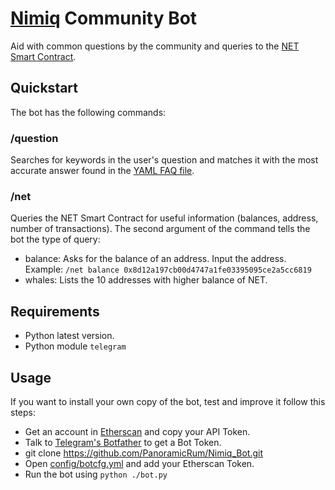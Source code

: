 # [Nimiq](https://nimiq.com/) Community Bot

Aid with common questions by the community and queries to the [NET Smart Contract](https://etherscan.io/token/NimiqNetwork).

## Quickstart

The bot has the following commands:
### /question 

Searches for keywords in the user's question and matches it with the most accurate answer found in the [YAML FAQ file](.././config/faq.yml).

### /net 

Queries the NET Smart Contract for useful information (balances, address, number of transactions). The second argument of the command tells the bot the type of query:
 - balance: Asks for the balance of an address. Input the address. Example: `/net balance 0x8d12a197cb00d4747a1fe03395095ce2a5cc6819`
 - whales: Lists the 10 addresses with higher balance of NET.

## Requirements

- Python latest version.
- Python module `telegram`

## Usage

If you want to install your own copy of the bot, test and improve it follow this steps:

- Get an account in [Etherscan](https://etherscan.io/) and copy your API Token.
- Talk to [Telegram's Botfather](https://core.telegram.org/bots) to get a Bot Token.
- git clone https://github.com/PanoramicRum/Nimiq_Bot.git
- Open [config/botcfg.yml](./config/botcfg.yml) and add your Etherscan Token.
- Run the bot using `python ./bot.py`

